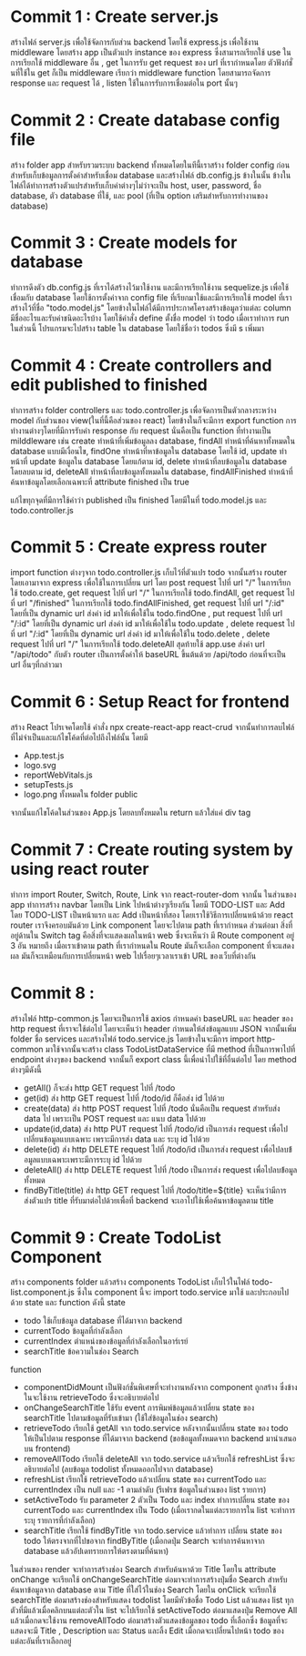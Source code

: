 # Commit 1 : Create server.js

สร้างไฟล์ server.js เพื่อใช้จัดการกับส่วน backend โดยใช้ express.js เพื่อใช้งาน middleware โดยสร้าง app เป็นตัวแปร instance ของ express ซึ่งสามารถเรียกใช้ use ในการเรียกใช้ middleware อื่น , get ในการรับ get request ของ url ที่เรากำหนดโดย ตัวฟังก์ชั่นที่ใช้ใน get ก็เป็น middleware เรียกว่า middleware function โดยสามารถจัดการ response และ request ได้ , listen ใช้ในการรับการเชื่อมต่อใน port นั้นๆ

# Commit 2 : Create database config file

สร้าง folder app สำหรับรวมระบบ backend ทั้งหมดโดยในทีนี้เราสร้าง folder config ก่อนสำหรับเก็บข้อมูลการตั้งค่าสำหรับเชื่อม database และสร้างไฟล์ db.config.js ข้างในนั้น ข้างในไฟล์ได้ทำการสร้างตัวแปรสำหรับเก็บค่าต่างๆไม่ว่าจะเป็น host, user, password, ชื่อ database, ตัว database ที่ใช้, และ pool (ที่เป็น option เสริมสำหรับการทำงานของ database)

# Commit 3 : Create models for database

ทำการดึงตัว db.config.js ที่เราได้สร้างไว้มาใช้งาน และมีการเรียกใช้งาน sequelize.js เพื่อใช้เชื่อมกับ database โดยใช้การตั้งค่าจาก config file ที่เรียกมาใช้และมีการเรียกใช้ model ที่เราสร้างไว้ที่ชื่อ "todo.model.js" โดยข้างในไฟล์ได้มีการประกาศโครงสร้างข้อมูลว่าแต่ละ column มีชื่ออะไรและรับค่าชนิดอะไรบ้าง โดยใช้คำสั่ง define ตั้งชื่อ model ว่า todo เมื่อเราทำการ run ในส่วนนี้ โปรแกรมจะไปสร้าง table ใน database โดยใช้ชื่อว่า todos ซึ่งมี s เพิ่มมา

# Commit 4 : Create controllers and edit published to finished

ทำการสร้าง folder controllers และ todo.controller.js เพื่อจัดการเป็นตัวกลางระหว่าง model กับส่วนของ view(ในที่นี้คือส่วนของ react) โดยข้างในก็จะมีการ export function การทำงานต่างๆโดยที่มีการรับค่า response กับ request นั่นคือเป็น function ที่ทำงานเป็น milddleware เช่น create ทำหน้าที่เพิ่มข้อมูลลง database, findAll ทำหน้าที่ค้นหาทั้งหมดใน database แบบมีเงื่อนไข, findOne ทำหน้าที่หาข้อมูลใน database โดยใช้ id, update ทำหน้าที่ update ข้อมูลใน database โดยแก้ตาม id, delete ทำหน้าที่ลบข้อมูลใน database โดยลบตาม id, deleteAll ทำหน้าที่ลบข้อมูลทั้งหมดใน database, findAllFinished ทำหน้าที่ค้นหาข้อมูลโดยเลือกเฉพาะที่ attribute finished เป็น true

แก้ไขทุกจุดที่มีการใช้คำว่า published เป็น finished โดยมีในที่ todo.model.js และ todo.controller.js

# Commit 5 : Create express router

import function ต่างๆจาก todo.controller.js เก็บไว้ที่ตัวแปร todo จากนั้นสร้าง router โดยเอามาจาก express เพื่อใช้ในการเปลี่ยน url โดย post request ไปที่ url "/" ในการเรียกใช้ todo.create, get request ไปที่ url "/" ในการเรียกใช้ todo.findAll, get request ไปที่ url "/finished" ในการเรียกใช้ todo.findAllFinished, get request ไปที่ url "/:id" โดยที่เป็น dynamic url ส่งค่า id มาให้เพื่อใช้ใน todo.findOne , put request ไปที่ url "/:id" โดยที่เป็น dynamic url ส่งค่า id มาให้เพื่อใช้ใน todo.update , delete request ไปที่ url "/:id" โดยที่เป็น dynamic url ส่งค่า id มาให้เพื่อใช้ใน todo.delete , delete request ไปที่ url "/" ในการเรียกใช้ todo.deleteAll สุดท้ายใช้ app.use ส่งค่า url "/api/todo" กับตัว router เป็นการตั้งค่าให้ baseURL ขึ้นต้นด้วย /api/todo ก่อนที่จะเป็น url อื่นๆที่กล่าวมา

# Commit 6 : Setup React for frontend

สร้าง React โปรเจคโดยใช้ คำสั่ง npx create-react-app react-crud จากนั้นทำการลบไฟล์ที่ไม่จำเป็นและแก้ไขโค้ดที่ต่อไปถึงไฟล์นั้น โดยมี
- App.test.js
- logo.svg
- reportWebVitals.js
- setupTests.js <br>
- logo.png ทั้งหมดใน folder public

จากนั้นแก้ไขโค้ดในส่วนของ App.js โดยลบทั้งหมดใน return แล้วใส่แค่ div tag <br>

# Commit 7 : Create routing system by using react router

ทำการ import Router, Switch, Route, Link จาก react-router-dom จากนั้น ในส่วนของ app ทำการสร้าง navbar โดยเป็น Link ไปหน้าต่างๆเรียงกัน โดยมี TODO-LIST และ Add โดย TODO-LIST เป็นหน้าแรก และ Add เป็นหน้าที่สอง โดยเราใช้วิธีการเปลี่ยนหน้าด้วย react router เราจึงครอบมันด้วย Link component โดยจะไปตาม path ที่เรากำหนด 
ส่วนต่อมา สิ่งที่อยู่ด้านใน Switch tag คือสิ่งที่จะแสดงผลในหน้า web ซึ่งจะเห็นว่า มี Route component อยู่ 3 อัน หมายถึง เมื่อเราเข้าตาม path ที่เรากำหนดใน Route  มันก็จะเลือก component ที่จะแสดงผล มันก็จะเหมือนกับการเปลี่ยนหน้า web ไปเรื่อยๆเวลาเราเข้า URL ของเว็บที่ต่างกัน 

# Commit 8 :

สร้างไฟล์ http-common.js โดยจะเป็นการใช้ axios กำหนดค่า baseURL และ header ของ http request ที่เราจะใช้ต่อไป โดยจะเห็นว่า header กำหนดให้ส่งข้อมูลแบบ JSON จากนั้นเพิ่ม folder ชื่อ services และสร้างไฟล์ todo.service.js โดยข้างในจะมีการ import http-common มาใช้จากนั้นจะสร้าง class TodoListDataService ที่มี method ที่เป็นการพาไปที่ endpoint ต่างๆของ backend จากนั้นก็ export class นี้เพื่อนำไปใช้ที่อื่นต่อไป โดย method ต่างๆมีดังนี้
- getAll() ก็จะส่ง http GET request ไปที่ /todo 
- get(id) ส่ง http GET request ไปที่ /todo/id ก็คือส่ง id ไปด้วย
- create(data) ส่ง http POST request ไปที่ /todo นั่นคือเป็น request สำหรับส่ง data ไป เพราะเป็น POST request และ แนบ data ไปด้วย
- update(id,data) ส่ง http PUT request ไปที่ /todo/id เป็นการส่ง request เพื่อไปเปลี่ยนข้อมูลแบบเฉพาะ เพราะมีการส่ง data และ ระบุ id ไปด้วย
- delete(id) ส่ง http DELETE request ไปที่ /todo/id เป็นการส่ง request เพื่อไปลบข้้อมูลแบบเฉพาะเพราะมีการระบุ id ไปด้วย
- deleteAll() ส่ง http DELETE request ไปที่ /todo เป็นการส่ง request เพื่อไปลบข้้อมูลทั้งหมด
- findByTitle(title) ส่ง http GET request ไปที่ /todo/title=${title} จะเห็นว่ามีการส่งตัวแปร title ที่รับมาต่อไปด้วยเพื่อที่ backend จะเอาไปใช้เพื่อค้นหาข้อมูลตาม title

# Commit 9 : Create TodoList Component

สร้าง components folder แล้วสร้าง components TodoList เก็บไว้ในไฟล์ todo-list.component.js ซึ่งใน component นี้จะ import todo.service มาใช้ และประกอบไปด้วย state และ function ดังนี้
state
- todo ใช้เก็บข้อมูล database ที่ได้มาจาก backend
- currentTodo ข้อมูลที่กำลังเลือก
- currentIndex ตำแหน่งของข้อมูลที่กำลังเลือกในอาร์เรย์
- searchTitle ข้อความในช่อง Search

function 
- componentDidMount เป็นฟังก์ชั่นพิเศษที่จะทำงานหลังจาก component ถูกสร้าง ซึ่งข้างในจะใช้งาน retrieveTodo ซึ่งจะอธิบายต่อไป
- onChangeSearchTitle ใช้รับ event การพิมพ์ข้อมูลแล้วเปลี่ยน state ของ searchTitle ไปตามข้อมูลที่รับเข้ามา (ใช้ใส่ข้อมูลในช่อง search)
- retrieveTodo เรียกใช้ getAll จาก todo.service หลังจากนั้นเปลี่ยน state ของ todo ให้เป็นไปตาม response ที่ได้มาจาก backend (ขอข้อมูลทั้งหมดจาก backend มานำเสนอบน frontend)
- removeAllTodo เรียกใช้ deleteAll จาก todo.service แล้วเรียกใช้ refreshList ซึ่งจะอธิบายต่อไป (ลบข้อมูล todolist ทั้งหมดออกไปจาก database)
- refreshList เรียกใช้ retrieveTodo แล้วเปลี่ยน state ของ currentTodo และ currentIndex เป็น null และ -1 ตามลำดับ (รีเฟรช ข้อมูลในส่วนของ list รายการ)
- setActiveTodo รับ parameter 2 ตัวเป็น Todo และ index ทำการเปลี่ยน state ของ currentTodo และ currentIndex เป็น Todo (เมื่อเรากดในแต่ละรายการใน list จะทำการระบุ รายการที่กำลังเลือก)
- searchTitle เรียกใช้ findByTitle จาก todo.service แล้วทำการ เปลี่ยน state ของ todo ให้ตรงจากที่ไปขอจาก findByTitle (เมื่อกดปุ่ม Search จะทำการค้นหาจาก database แล้วอัปเดทรายการให้ตรงตามที่ค้นหา)

ในส่วนของ render จะทำการสร้างช่อง Search สำหรับค้นหาด้วย Title โดยใน attribute onChange จะเรียกใช้ onChangeSearchTitle ต่อมาจะทำการสร้างปุ่มชื่อ Search สำหรับค้นหาข้อมูลจาก database ตาม Title ที่ใส่ไว้ในช่อง Search โดยใน onClick จะเรียกใช้ searchTitle ต่อมาสร้างช่องสำหรับแสดง todolist โดยมีหัวข้อชื่อ Todo List แล้วแสดง list ทุกตัวที่มีแล้วเมื่อคลิกบนแต่ละตัวใน list จะไปเรียกใช้ setActiveTodo ต่อมาแสดงปุ่ม Remove All แล้วเมื่อกดจะใช้งาน removeAllTodo ต่อมาสร้างตัวแสดงข้อมูลของ todo ที่เลือกซึ่ง ข้อมูลที่จะแสดงจะมี Title , Description และ Status และลิ้ง Edit เมื่อกดจะเปลี่ยนไปหน้า todo ของแต่ละอันที่เราเลือกอยู่
